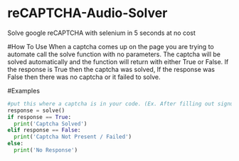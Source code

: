 # reCAPTCHA-Audio-Solver
Solve google reCAPTCHA with selenium in 5 seconds at no cost

#How To Use
When a captcha comes up on the page you are trying to automate call the solve function with no parameters. The captcha will be solved automatically and the function will return with either True or False. If the response is True then the captcha was solved, If the response was False then there was no captcha or it failed to solve.

#Examples
```python
#put this where a captcha is in your code. (Ex. After filling out signup form)
response = solve()
if response == True:
  print('Captcha Solved')
elif response == False:
  print('Captcha Not Present / Failed')
else:
  print('No Response')
```
